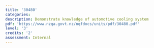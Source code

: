 ```yaml
---
title: '30480'
categories:
description: Demonstrate knowledge of automotive cooling system
pdf: 'https://www.nzqa.govt.nz/nqfdocs/units/pdf/30480.pdf'
level: '3'
credits: '2'
assessment: Internal
---
```



